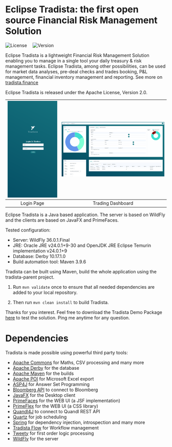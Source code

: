 # Eclipse Tradista: the first open source Financial Risk Management Solution

![License](https://img.shields.io/badge/License-Apache_2.0-33ff99.svg?link=https://www.apache.org/licenses/LICENSE-2.0)&emsp;
![Version](https://img.shields.io/badge/Version%20-%203.0.0--RC1%20-%2033ff99?color=33ff99)&emsp;


Eclipse Tradista is a lightweight Financial Risk Management Solution enabling you to manage in a single tool your daily treasury & risk management tasks. Eclipse Tradista, among other possibilities, can be used for market data analyses, pre-deal checks and trades booking, P&L management, financial inventory management and reporting.
See more on [tradista.finance](https://www.tradista.finance)

Eclipse Tradista is released under the Apache License, Version 2.0.

|![Login](./login.PNG)|![Dashboard](./dashboard.PNG)|
|:-:|:-:|
| Login Page | Trading Dashboard |


Eclipse Tradista is a Java based application. The server is based on WildFly and the clients are based on JavaFX and PrimeFaces.

Tested configuration:
- Server: WildFly 36.0.1.Final
- JRE: Oracle JRE v24.0.1+9-30 and OpenJDK JRE Eclipse Temurin implementation v24.0.1+9
- Database: Derby 10.17.1.0
- Build automation tool: Maven 3.9.6

Tradista can be built using Maven, build the whole application using the tradista-parent project.

1. Run ```mvn validate``` once to ensure that all needed dependencies are added to your local repository.

2. Then run ```mvn clean install``` to build Tradista.

Thanks for you interest. 
Feel free to download the Tradista Demo Package [here](https://github.com/oasuncion/tradista-demo) to test the solution.
Ping me anytime for any question.

# Dependencies
Tradista is made possible using powerful third party tools:
- [Apache Commons](https://commons.apache.org/) for Maths, CSV processing and many more
- [Apache Derby](https://db.apache.org/derby/) for the database
- [Apache Maven](https://maven.apache.org/) for the builds
- [Apache POI](https://poi.apache.org/) for Microsoft Excel export
- [ASP4J](https://github.com/hbeck/asp4j) for Answer Set Programming
- [Bloomberg API](https://www.bloomberg.com/professional/support/api-library/) to connect to Bloomberg
- [JavaFX](https://openjfx.io/) for the Desktop client
- [PrimeFaces](https://www.primefaces.org/) for the WEB UI (a JSF implementation)
- [PrimeFlex](https://www.primeflex.org/) for the WEB UI (a CSS library)
- [Quandl4J](https://github.com/jimmoores/quandl4j) to connect to Quandl REST API
- [Quartz](http://www.quartz-scheduler.org/) for job scheduling
- [Spring](https://spring.io/) for dependency injection, introspection and many more
- [Tradista Flow](https://github.com/oasuncion/tradista-flow) for Workflow management
- [Tweety](https://tweetyproject.org/) for first order logic processing
- [WildFly](https://www.wildfly.org/) for the server
